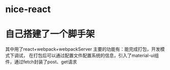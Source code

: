 # nice-react
  
自己搭建了一个脚手架
==========
其中用了react+webpack+webpackServer
主要的功能有：能完成打包，开发模式下调试， 在打包后可以通过配置文件配置系统的信息，引入了material-ui组件，通过fetch封装了post、get请求
